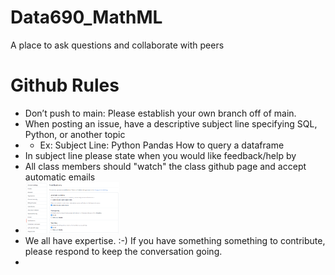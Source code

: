 # Data690_MathML
A place to ask questions and collaborate with peers

# Github Rules

* Don’t push to main: Please establish your own branch off of main.
* When posting an issue, have a descriptive subject line specifying SQL, Python, or another topic
* * Ex:  Subject Line:  Python Pandas How to query a dataframe
* In subject line please state when you would like feedback/help by
* All class members should "watch" the class github page and accept automatic emails
* <img src="pics/Capture.PNG" width="150">
* We all have expertise. :-) If you have something something to contribute, please respond to keep the conversation going.
* 

